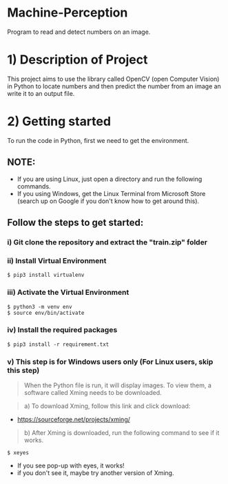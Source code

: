 # Machine-Perception
Program to read and detect numbers on an image.

# 1) Description of Project
This project aims to use the library called OpenCV (open Computer Vision) in Python to locate numbers and then predict the number from an image an write it to an output file.

# 2) Getting started
To run the code in Python, first we need to get the environment. 

## NOTE:

- If you are using Linux, just open a directory and run the following commands. 
- If you using Windows, get the Linux Terminal from Microsoft Store (search up on Google if you don't know how to get around this).

## Follow the steps to get started:

### i) Git clone the repository and extract the "train.zip" folder

### ii) Install Virtual Environment
```shell
$ pip3 install virtualenv
```

### iii) Activate the Virtual Environment
```shell
$ python3 -m venv env
$ source env/bin/activate
```

### iv) Install the required packages
```shell
$ pip3 install -r requirement.txt
```

### v) This step is for Windows users only (For Linux users, skip this step)
> When the Python file is run, it will display images. To view them, a software called Xming needs to be downloaded. 

> a) To download Xming, follow this link and click download: 
   - https://sourceforge.net/projects/xming/
> b) After Xming is downloaded, run the following command to see if it works.
```shell
$ xeyes
```
- If you see pop-up with eyes, it works!
- if you don't see it, maybe try another version of Xming.









